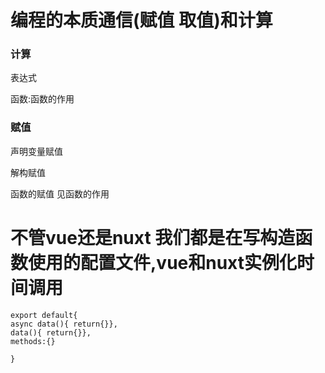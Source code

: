 
# 编程的本质通信(赋值  取值)和计算

### 计算

表达式

函数:函数的作用

### 赋值

声明变量赋值

解构赋值

函数的赋值 见函数的作用

# 不管vue还是nuxt 我们都是在写构造函数使用的配置文件,vue和nuxt实例化时间调用

```
export default{
async data(){ return{}},
data(){ return{}},
methods:{}

}
```